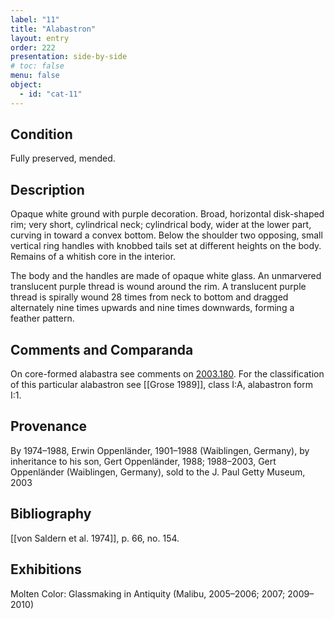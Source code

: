 ```yaml
---
label: "11"
title: "Alabastron"
layout: entry
order: 222
presentation: side-by-side
# toc: false
menu: false
object:
  - id: "cat-11"
---
```


## Condition

Fully preserved, mended.

## Description

Opaque white ground with purple decoration. Broad, horizontal disk-shaped rim; very short, cylindrical neck; cylindrical body, wider at the lower part, curving in toward a convex bottom. Below the shoulder two opposing, small vertical ring handles with knobbed tails set at different heights on the body. Remains of a whitish core in the interior.

The body and the handles are made of opaque white glass. An unmarvered translucent purple thread is wound around the rim. A translucent purple thread is spirally wound 28 times from neck to bottom and dragged alternately nine times upwards and nine times downwards, forming a feather pattern.

## Comments and Comparanda

On core-formed alabastra see comments on [2003.180](#cat). For the classification of this particular alabastron see [[Grose 1989]], class I:A, alabastron form I:1.

## Provenance

By 1974–1988, Erwin Oppenländer, 1901–1988 (Waiblingen, Germany), by inheritance to his son, Gert Oppenländer, 1988; 1988–2003, Gert Oppenländer (Waiblingen, Germany), sold to the J. Paul Getty Museum, 2003

## Bibliography

[[von Saldern et al. 1974]], p. 66, no. 154.

## Exhibitions

Molten Color: Glassmaking in Antiquity (Malibu, 2005–2006; 2007; 2009–2010)
